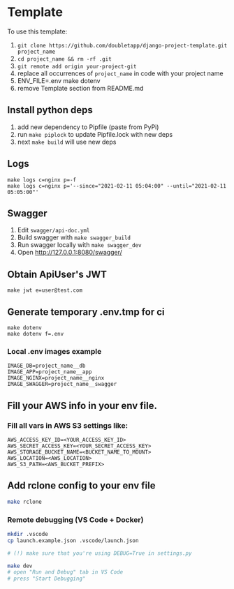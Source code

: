 # Template
To use this template:
1. `git clone https://github.com/doubletapp/django-project-template.git project_name`
2. `cd project_name && rm -rf .git`
3. `git remote add origin your-project-git`
4. replace all occurrences of `project_name` in code with your project name
5. ENV_FILE=.env make dotenv
6. remove Template section from README.md

## Install python deps
1. add new dependency to Pipfile (paste from PyPi)
2. run `make piplock` to update Pipfile.lock with new deps
3. next `make build` will use new deps

## Logs
```
make logs c=nginx p=-f
make logs c=nginx p='--since="2021-02-11 05:04:00" --until="2021-02-11 05:05:00"'
```

## Swagger
1. Edit `swagger/api-doc.yml`
2. Build swagger with `make swagger_build`
3. Run swagger locally with `make swagger_dev`
4. Open http://127.0.0.1:8080/swagger/

## Obtain ApiUser's JWT
```
make jwt e=user@test.com
```

## Generate temporary .env.tmp for ci
```
make dotenv
make dotenv f=.env
```

### Local .env images example
```
IMAGE_DB=project_name__db
IMAGE_APP=project_name__app
IMAGE_NGINX=project_name__nginx
IMAGE_SWAGGER=project_name__swagger
```

## Fill your AWS info in your env file.
### Fill all vars in AWS S3 settings like:
```
AWS_ACCESS_KEY_ID=<YOUR_ACCESS_KEY_ID>
AWS_SECRET_ACCESS_KEY=<YOUR_SECRET_ACCESS_KEY>
AWS_STORAGE_BUCKET_NAME=<BUCKET_NAME_TO_MOUNT>
AWS_LOCATION=<AWS_LOCATION>
AWS_S3_PATH=<AWS_BUCKET_PREFIX>
```

## Add rclone config to your env file
```bash
make rclone
```

### Remote debugging (VS Code + Docker)
```bash
mkdir .vscode
cp launch.example.json .vscode/launch.json

# (!) make sure that you're using DEBUG=True in settings.py

make dev
# open "Run and Debug" tab in VS Code
# press "Start Debugging"
```
